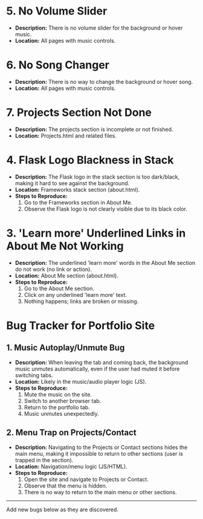 # 5. No Volume Slider
- **Description:** There is no volume slider for the background or hover music.
- **Location:** All pages with music controls.

# 6. No Song Changer
- **Description:** There is no way to change the background or hover song.
- **Location:** All pages with music controls.

# 7. Projects Section Not Done
- **Description:** The projects section is incomplete or not finished.
- **Location:** Projects.html and related files.
# 4. Flask Logo Blackness in Stack
- **Description:** The Flask logo in the stack section is too dark/black, making it hard to see against the background.
- **Location:** Frameworks stack section (about.html).
- **Steps to Reproduce:**
  1. Go to the Frameworks section in About Me.
  2. Observe the Flask logo is not clearly visible due to its black color.
# 3. 'Learn more' Underlined Links in About Me Not Working
- **Description:** The underlined 'learn more' words in the About Me section do not work (no link or action).
- **Location:** About Me section (about.html).
- **Steps to Reproduce:**
  1. Go to the About Me section.
  2. Click on any underlined 'learn more' text.
  3. Nothing happens; links are broken or missing.
# Bug Tracker for Portfolio Site

## 1. Music Autoplay/Unmute Bug
- **Description:** When leaving the tab and coming back, the background music unmutes automatically, even if the user had muted it before switching tabs.
- **Location:** Likely in the music/audio player logic (JS).
- **Steps to Reproduce:**
  1. Mute the music on the site.
  2. Switch to another browser tab.
  3. Return to the portfolio tab.
  4. Music unmutes unexpectedly.

## 2. Menu Trap on Projects/Contact
- **Description:** Navigating to the Projects or Contact sections hides the main menu, making it impossible to return to other sections (user is trapped in the section).
- **Location:** Navigation/menu logic (JS/HTML).
- **Steps to Reproduce:**
  1. Open the site and navigate to Projects or Contact.
  2. Observe that the menu is hidden.
  3. There is no way to return to the main menu or other sections.

---

Add new bugs below as they are discovered.

